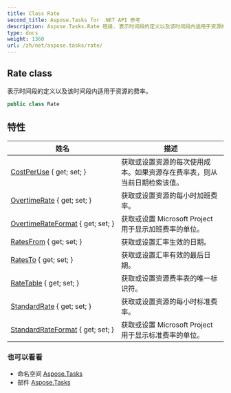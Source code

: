 ```yaml
---
title: Class Rate
second_title: Aspose.Tasks for .NET API 参考
description: Aspose.Tasks.Rate 班级. 表示时间段的定义以及该时间段内适用于资源的费率
type: docs
weight: 1360
url: /zh/net/aspose.tasks/rate/
---
```

## Rate class

表示时间段的定义以及该时间段内适用于资源的费率。

```csharp
public class Rate
```

## 特性

| 姓名 | 描述 |
| --- | --- |
| [CostPerUse](../../aspose.tasks/rate/costperuse/) { get; set; } | 获取或设置资源的每次使用成本。如果资源存在费率表，则从当前日期检索该值。 |
| [OvertimeRate](../../aspose.tasks/rate/overtimerate/) { get; set; } | 获取或设置资源的每小时加班费率。 |
| [OvertimeRateFormat](../../aspose.tasks/rate/overtimerateformat/) { get; set; } | 获取或设置 Microsoft Project 用于显示加班费率的单位。 |
| [RatesFrom](../../aspose.tasks/rate/ratesfrom/) { get; set; } | 获取或设置汇率生效的日期。 |
| [RatesTo](../../aspose.tasks/rate/ratesto/) { get; set; } | 获取或设置汇率有效的最后日期。 |
| [RateTable](../../aspose.tasks/rate/ratetable/) { get; set; } | 获取或设置资源费率表的唯一标识符。 |
| [StandardRate](../../aspose.tasks/rate/standardrate/) { get; set; } | 获取或设置资源的每小时标准费率。 |
| [StandardRateFormat](../../aspose.tasks/rate/standardrateformat/) { get; set; } | 获取或设置 Microsoft Project 用于显示标准费率的单位。 |

### 也可以看看

* 命名空间 [Aspose.Tasks](../../aspose.tasks/)
* 部件 [Aspose.Tasks](../../)


